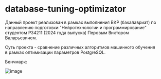 # database-tuning-optimizator

Данный проект реализован в рамках выполнения ВКР (бакалавриат) по направлению подготовки "Нейротехнологии и программирование" студентом P34211 (2024 года выпуска) Перовым Виктором Валарьевичем.

Суть проекта - сравнение различных алгоритмов машинного обучения в рамках оптимизации параметров PostgreSQL. 

Бенчмарк:

![image](https://github.com/mgfallen/database-tuning-optimizator/assets/57752276/e711f50b-3109-406b-9f35-b592096bc91d)

